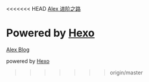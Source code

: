 
<<<<<<< HEAD
[Alex 进阶之路](http://www.codewpf.com)


Powered by [Hexo](https://hexo.io/)
=======
[Alex Blog](codewpf.com)

powered by [Hexo](hexo.io)
>>>>>>> origin/master
